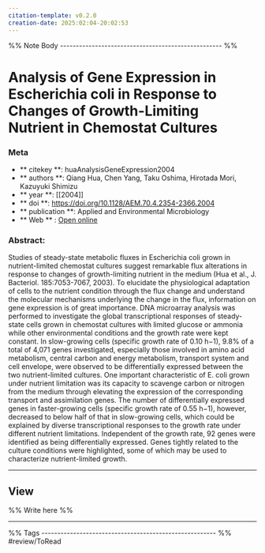```yaml
---
citation-template: v0.2.0
creation-date: 2025:02:04-20:02:53
---
```


%% Note Body --------------------------------------------------- %%
# Analysis of Gene Expression in Escherichia coli in Response to Changes of Growth-Limiting Nutrient in Chemostat Cultures

### Meta
- ** citekey **: huaAnalysisGeneExpression2004
- ** authors **: Qiang Hua, Chen Yang, Taku Oshima, Hirotada Mori, Kazuyuki Shimizu
- ** year **: [[2004]]
- ** doi **: https://doi.org/10.1128/AEM.70.4.2354-2366.2004
- ** publication **: Applied and Environmental Microbiology
- ** Web ** : [Open online](https://aem.asm.org/content/70/4/2354)


### Abstract:
Studies of steady-state metabolic fluxes in Escherichia coli grown in nutrient-limited chemostat cultures suggest remarkable flux alterations in response to changes of growth-limiting nutrient in the medium (Hua et al., J. Bacteriol. 185:7053-7067, 2003). To elucidate the physiological adaptation of cells to the nutrient condition through the flux change and understand the molecular mechanisms underlying the change in the flux, information on gene expression is of great importance. DNA microarray analysis was performed to investigate the global transcriptional responses of steady-state cells grown in chemostat cultures with limited glucose or ammonia while other environmental conditions and the growth rate were kept constant. In slow-growing cells (specific growth rate of 0.10 h−1), 9.8% of a total of 4,071 genes investigated, especially those involved in amino acid metabolism, central carbon and energy metabolism, transport system and cell envelope, were observed to be differentially expressed between the two nutrient-limited cultures. One important characteristic of E. coli grown under nutrient limitation was its capacity to scavenge carbon or nitrogen from the medium through elevating the expression of the corresponding transport and assimilation genes. The number of differentially expressed genes in faster-growing cells (specific growth rate of 0.55 h−1), however, decreased to below half of that in slow-growing cells, which could be explained by diverse transcriptional responses to the growth rate under different nutrient limitations. Independent of the growth rate, 92 genes were identified as being differentially expressed. Genes tightly related to the culture conditions were highlighted, some of which may be used to characterize nutrient-limited growth.

___

## View

%% Write here %%





___
%% Tags  ------------------------------------------------------- %%
#review/ToRead